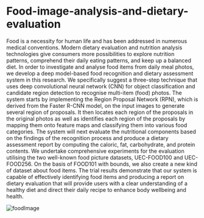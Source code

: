 # Food-image-analysis-and-dietary-evaluation

Food is a necessity for human life and has been addressed in numerous medical conventions. Modern dietary evaluation and nutrition analysis technologies give consumers more possibilities to explore nutrition patterns, comprehend their daily eating patterns, and keep up a balanced diet. In order to investigate and analyse food items from daily meal photos, we develop a deep model-based food recognition and dietary assessment system in this research.  We specifically suggest a three-step technique that uses deep convolutional neural network (CNN) for object classification and candidate region detection to recognise multi-item (food) photos. The system starts by implementing the Region Proposal Network (RPN), which is derived from the Faster R-CNN model, on the input images to generate several region of proposals. It then locates each region of the proposals in the original photos as well as identifies each region of the proposals by mapping them onto feature maps and classifying them into various food categories. 
The system will next evaluate the nutritional components based on the findings of the recognition process and produce a dietary assessment report by computing the caloric, fat, carbohydrate, and protein contents. We undertake comprehensive experiments for the evaluation utilising the two well-known food picture datasets, UEC-FOOD100 and UEC-FOOD256. On the basis of FOOD101 with bounds, we also create a new kind of dataset about food items. The trial results demonstrate that our system is capable of effectively identifying food items and producing a report on dietary evaluation that will provide users with a clear understanding of a healthy diet and direct their daily recipe to enhance body wellbeing and health.

![foodImage](https://github.com/LavanyaUnnagiri/Food-image-analysis-and-dietary-evaluation/assets/84910049/39fd3828-204c-4723-a32e-15c989505d77)

